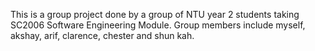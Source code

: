 This is a group project done by a group of NTU year 2 students taking SC2006 Software Engineering Module. Group members include myself, akshay, arif, clarence, chester and shun kah.
